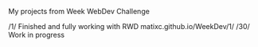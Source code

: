 My projects from Week WebDev Challenge

/1/ Finished and fully working with RWD matixc.github.io/WeekDev/1/
/30/ Work in progress
